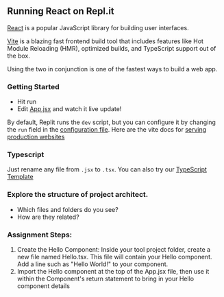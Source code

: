 ## Running React on Repl.it

[React](https://reactjs.org/) is a popular JavaScript library for building user interfaces.

[Vite](https://vitejs.dev/) is a blazing fast frontend build tool that includes features like Hot Module Reloading (HMR), optimized builds, and TypeScript support out of the box.

Using the two in conjunction is one of the fastest ways to build a web app.

### Getting Started

- Hit run
- Edit [App.jsx](#src/App.jsx) and watch it live update!

By default, Replit runs the `dev` script, but you can configure it by changing the `run` field in the [configuration file](#.replit). Here are the vite docs for [serving production websites](https://vitejs.dev/guide/build.html)

### Typescript

Just rename any file from `.jsx` to `.tsx`. You can also try our [TypeScript Template](https://replit.com/@replit/React-TypeScript)

### Explore the structure of project architect.

- Which files and folders do you see?
- How are they related?

### Assignment Steps:

1. Create the Hello Component: Inside your tool project folder, create a new file named Hello.tsx. This file will contain your Hello component. Add a line such as "Hello World!" to your component.
2. Import the Hello component at the top of the App.jsx file, then use it within the Component's return statement to bring in your Hello component details

